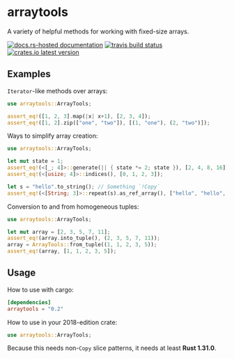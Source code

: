 # arraytools

A variety of helpful methods for working with fixed-size arrays.

[![docs.rs-hosted documentation](https://docs.rs/arraytools/badge.svg)](https://docs.rs/arraytools)
[![travis build status](https://travis-ci.com/scottmcm/arraytools.svg)](https://travis-ci.com/scottmcm/arraytools)
[![crates.io latest version](https://meritbadge.herokuapp.com/arraytools)](https://crates.io/crates/arraytools)

## Examples

`Iterator`-like methods over arrays:

```rust
use arraytools::ArrayTools;

assert_eq!([1, 2, 3].map(|x| x+1), [2, 3, 4]);
assert_eq!([1, 2].zip(["one", "two"]), [(1, "one"), (2, "two")]);
```

Ways to simplify array creation:

```rust
use arraytools::ArrayTools;

let mut state = 1;
assert_eq!(<[_; 4]>::generate(|| { state *= 2; state }), [2, 4, 8, 16]);
assert_eq!(<[usize; 4]>::indices(), [0, 1, 2, 3]);

let s = "hello".to_string(); // Something `!Copy`
assert_eq!(<[String; 3]>::repeat(s).as_ref_array(), ["hello", "hello", "hello"]);
```

Conversion to and from homogeneous tuples:

```rust
use arraytools::ArrayTools;

let mut array = [2, 3, 5, 7, 11];
assert_eq!(array.into_tuple(), (2, 3, 5, 7, 11));
array = ArrayTools::from_tuple((1, 1, 2, 3, 5));
assert_eq!(array, [1, 1, 2, 3, 5]);
```

## Usage

How to use with cargo:

```toml
[dependencies]
arraytools = "0.2"
```

How to use in your 2018-edition crate:

```rust
use arraytools::ArrayTools;
```

Because this needs non-`Copy` slice patterns, it needs at least **Rust 1.31.0**.
